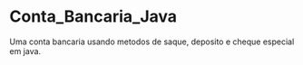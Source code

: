 # Conta_Bancaria_Java
 Uma conta bancaria usando metodos de saque, deposito e cheque especial em java.
